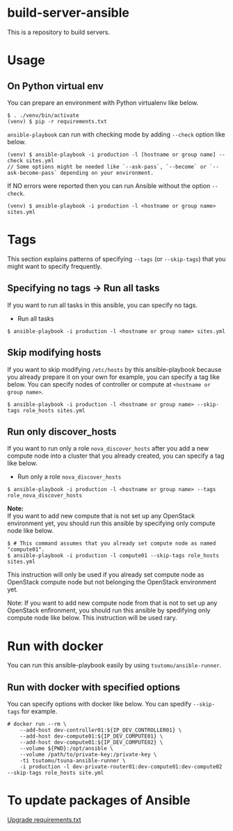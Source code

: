 # build-server-ansible
This is a repository to build servers.

# Usage
## On Python virtual env
You can prepare an environment with Python virtualenv like below.

```shell
$ . ./venv/bin/activate
(venv) $ pip -r requirements.txt
```

`ansible-playbook` can run with checking mode by adding `--check` option like below.

```shell
(venv) $ ansible-playbook -i production -l [hostname or group name] --check sites.yml
// Some options might be needed like `--ask-pass`, `--become` or `--ask-become-pass` depending on your environment.
```

If NO errors were reported then you can run Ansible without the option `--check`.

```shell
(venv) $ ansible-playbook -i production -l <hostname or group name> sites.yml
```

# Tags
This section explains patterns of specifying `--tags` (or `--skip-tags`) that you might want to specify frequently.

## Specifying no tags -> Run all tasks
If you want to run all tasks in this ansible, you can specify no tags.

* Run all tasks
```shell
$ ansible-playbook -i production -l <hostname or group name> sites.yml
```

## Skip modifying hosts
If you want to skip modifying `/etc/hosts` by this ansible-playbook because you already prepare it on your own for example, you can specify a tag like below.
You can specify nodes of controller or compute at `<hostname or group name>`.

```shell
$ ansible-playbook -i production -l <hostname or group name> --skip-tags role_hosts sites.yml
```

## Run only discover_hosts
If you want to run only a role `nova_discover_hosts` after you add a new compute node into a cluster that you already created, you can specify a tag like below.

* Run only a role `nova_discover_hosts`
```shell
$ ansible-playbook -i production -l <hostname or group name> --tags role_nova_discover_hosts
```

**Note:**  
If you want to add new compute that is not set up any OpenStack environment yet, you should run this ansible by specifying only compute node like below.
```shell
$ # This command assumes that you already set compute node as named "compute01".
$ ansible-playbook -i production -l compute01 --skip-tags role_hosts sites.yml
```

This instruction will only be used if you already set compute node as OpenStack compute node but not belonging the OpenStack environment yet.

Note: If you want to add new compute node from that is not to set up any OpenStack enfironment, you should run this ansible by spedifying only compute node like below.
This instruction will be used rary.

# Run with docker
You can run this ansible-playbook easily by using `tsutomu/ansible-runner`.

## Run with docker with specified options
You can specify options with docker like below.
You can spedify `--skip-tags` for example.

```shell
# docker run --rm \
    --add-host dev-controller01:${IP_DEV_CONTROLLER01} \
    --add-host dev-compute01:${IP_DEV_COMPUTE01} \
    --add-host dev-compute01:${IP_DEV_COMPUTE02} \
    --volume ${PWD}:/opt/ansible \
    --volume /path/to/private-key:/private-key \
    -ti tsutomu/tsuna-ansible-runner \
    -i production -l dev-private-router01:dev-compute01:dev-compute02 --skip-tags role_hosts site.yml
```

# To update packages of Ansible
[Upgrade requirements.txt](https://github.com/tsuna-server/ansible-runner#upgrade-requirementstxt)

